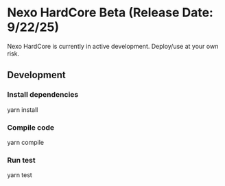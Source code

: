 # Nexo HardCore Beta (Release Date: 9/22/25)
Nexo HardCore is currently in active development. Deploy/use at your own risk.

## Development

### Install dependencies
yarn install

### Compile code
yarn compile

### Run test
yarn test
